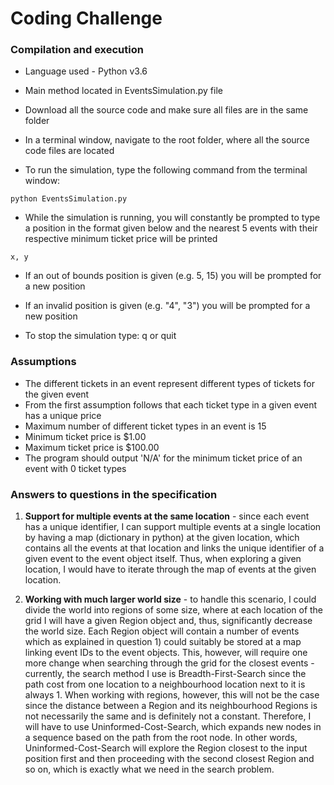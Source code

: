 # Coding Challenge

### Compilation and execution
* Language used - Python v3.6

* Main method located in EventsSimulation.py file

* Download all the source code and make sure all files are in the same folder

* In a terminal window, navigate to the root folder, where all the source code files are located

* To run the simulation, type the following command from the terminal window:
```
python EventsSimulation.py
```

* While the simulation is running, you will constantly be prompted to type a position in the format given below and
 the nearest 5 events with their respective minimum ticket price will be printed
```
x, y
```

* If an out of bounds position is given (e.g. 5, 15) you will be prompted for a new position

* If an invalid position is given (e.g. "4", "3") you will be prompted for a new position

* To stop the simulation type: q or quit

### Assumptions
* The different tickets in an event represent different types of tickets for the given event
* From the first assumption follows that each ticket type in a given event has a unique price
* Maximum number of different ticket types in an event is 15
* Minimum ticket price is $1.00
* Maximum ticket price is $100.00
* The program should output 'N/A' for the minimum ticket price of an event with 0 ticket types

### Answers to questions in the specification
1) **Support for multiple events at the same location** - since each event has a unique identifier, I can support multiple 
events at a single location by having a map (dictionary in python) at the given location, which contains all the events
at that location and links the unique identifier of a given event to the event object itself. Thus, when exploring a 
given location, I would have to iterate through the map of events at the given location.

2) **Working with much larger world size** - to handle this scenario, I could divide the world into regions of some size,
where at each location of the grid I will have a given Region object and, thus, significantly decrease the world size. 
Each Region object will contain a number of events which as explained in question 1) could suitably be stored at a map 
linking event IDs to the event objects. This, however, will require one more change when searching through the grid 
for the closest events - currently, the search method I use is Breadth-First-Search since the path cost from one 
location to a neighbourhood location next to it is always 1. When working with regions, however, this will not be the 
case since the distance between a Region and its neighbourhood Regions is not necessarily the same and is definitely not 
a constant. Therefore, I will have to use Uninformed-Cost-Search, which expands new nodes in a sequence based on the 
path from the root node. In other words, Uninformed-Cost-Search will explore the Region closest to the input position 
first and then proceeding with the second closest Region and so on, which is exactly what we need in the search problem.
